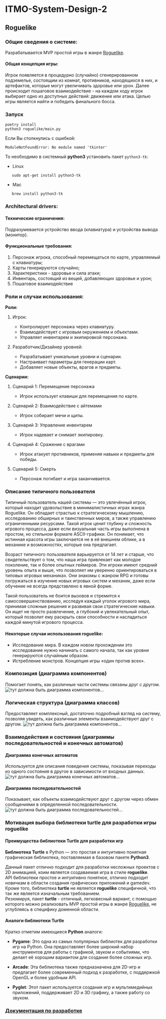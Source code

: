 # ITMO-System-Design-2

## Roguelike

### Общие сведения о системе:

Разрабатывается MVP простой игры в жанре [Roguelike](https://ru.wikipedia.org/wiki/Roguelike). 
#### Общая концепция игры: 
Игрок появляется в процедурно (случайно) сгенерированном подземелье, состоящим из комнат, противников, 
находящихся в них, и артефактов, которые могут увеличивать здоровье или урон. 
Далее происходит пошаговое взаимодействие - на каждом ходу игрок выбирает одно из доступных действий: движение или атака. 
Целью игры является найти и победить финального босса. 

### Запуск

```
poetry install
python3 roguelike/main.py
```

Если Вы столкнулись с ошибкой:
```
ModuleNotFoundError: No module named 'tkinter'
```

То необходимо в системный **python3** установить пакет `python3-tk`:  
* Linux
```
   sudo apt-get install python3-tk
```

* Mac
```
   brew install python3-tk
```


### Architectural drivers:

#### Технические ограничения:
Подразумевается устройство ввода (клавиатура) и устройства вывода (монитор). 

#### Функциональные требования:
1) Персонаж игрока, способный перемещаться по карте, управляемый с клавиатуры;
2) Карты генерируются случайно;
3) Характеристики - здоровье и сила атаки;
4) Инвентарь, состоящий из вещей, добавляющих здоровье и урон;
5) Пошаговое взаимодействие

### Роли и случаи использования:
**Роли:**
1. Игрок:

   - Контролирует персонажа через клавиатуру.
   - Взаимодействует с игровым окружением и объектами.
   - Управляет инвентарем и экипировкой персонажа.

2. Разработчик/Дизайнер уровней:

   - Разрабатывает уникальные уровни и сценарии.
   - Настраивает параметры для генерации карт.
   - Добавляет новые объекты, врагов и предметы.

**Сценарии:**
1. Сценарий 1: Перемещение персонажа

   - Игрок использует клавиши для перемещения по карте.

2. Сценарий 2: Взаимодействие с айтемами

   - Игрок собирает мечи и щиты.

3. Сценарий 3: Управление инвентарем

   - Игрок надевает и снимает экипировку.

4. Сценарий 4: Сражение с врагами

   - Игрок атакует противников, применяя навыки и предметы для победы.

5. Сценарий 5: Смерть

   - Персонаж погибает и игра заканчивается.

### Описание типичного пользователя

Типичный пользователь нашей системы — это увлечённый игрок, который находит удовольствие в минималистичных играх жанра Roguelike. Он обладает страстью к стратегическому мышлению, исследованию обширных и таинственных миров, а также управлению ограниченными ресурсами. Такой игрок ценит глубину и сложность игрового процесса, даже если визуальная часть игры выполнена в простом, но стильном формате ASCII-графики. Он понимает, что истинная красота игры заключается не в её внешнем облике, а в механике и возможностях, которые она предлагает.

Возраст типичного пользователя варьируется от 14 лет и старше, что свидетельствует о том, что наша игра привлекает как молодое поколение, так и более опытных геймеров. Эти игроки имеют средний уровень опыта и выше, что позволяет им уверенно ориентироваться в типовых игровых механиках. Они знакомы с жанром RPG и готовы погружаться в изучение новых игровых систем и механик, даже если обучение не всегда представлено в явной форме. 

Такой пользователь не боится вызовов и стремится к самосовершенствованию, исследуя каждый уголок игрового мира, принимая сложные решения и развивая свои стратегические навыки. Он ищет не просто развлечение, а глубокий и увлекательный опыт, который позволит ему раскрыть свои способности и насладиться каждой минутой игрового процесса.


#### Некоторые случаи использования roguelike:
 * Исследование мира. В каждом новом прохождении это исследование нужно начинать с самого начала, так как уровни генерируются случайным образом. 
 * Истребление монстров. Концепция игры «один против всех». 

### Композиция (диаграмма компонентов)
Помогает понять, как различные части системы связаны друг с другом.  
![тут должна быть диаграмма компонентов...](./diagrams/components_diagram.jpg)

### Логическая структура (диаграмма классов)
Предоставляет комплексный, достаточно подробный взгляд на систему, позволяя увидеть, как различные элементы взаимодействуют друг с другом.
![тут должна быть диаграмма компонентов...](./diagrams/classes_diagram.png)

### Взаимодействия и состояния (диаграммы последовательностей и конечных автоматов)

#### Диаграмма конечных автоматов
Используется для описания поведения системы, показывая переходы из одного состояния в другое в зависимости от входных данных.
![тут должна быть диаграмма  конечных автоматов...](./diagrams/finite_state_diagram.png)

#### Диаграмма последовательностей
Показывает, как объекты взаимодействуют друг с другом через обмен сообщениями в определенной последовательности.
![тут должна быть диаграмма  последовательностей...](./diagrams/sequences_diagram.png)

### Мотивация выбора библиотеки turtle для разработки игры roguelike
#### Преимущества библиотеки Turtle для разработки игр
**Библиотека Turtle** в Python — это простая и интуитивно понятная графическая библиотека, 
поставляемая в базовом пакете **Python3**.

Данный пакет отлично подходит для разработки несложных проектов с 2D анимацией, 
коим является создаваемая игра в стиле **roguelike**.   
API библиотеки простое и интуитивно понятное, 
отлично подходит новичкам в области создания графических приложений и gamedev.  
Кроме того, библиотека **turtle** не является **roguelike** специфичной, что так же является изначальным требованием.  
Резюмируя, пакет **turtle** - отличный, легковесный вариант, 
с помощью которого можно реализовать MVP простой игры в жанре [Roguelike](https://ru.wikipedia.org/wiki/Roguelike), не углубляясь в специфику доменной области.
#### Аналоги библиотеки Turtle
Кратко отметим имеющиеся **Python** аналоги:
- **Pygame**: Это одна из самых популярных библиотек для разработки игр на Python. 
  Она предоставляет более широкий набор инструментов для работы с графикой, 
  звуком и событиями, что делает её хорошим вариантом для создания более сложных игр.

- **Arcade**: Эта библиотека также предназначена для 2D-игр и предлагает более современный подход к разработке, с поддержкой OpenGL и более удобным API.

- **Pyglet**: Этот пакет используется создания игр и мультимедийных приложений, поддерживает 2D и 3D графику, а также работу со звуком.

### [Документация по разработке](./SETUP.md)